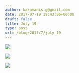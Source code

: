 ```yaml
---
author: karamanis.g@gmail.com
date: 2017-07-19 19:43:56+00:00
draft: false
title: July 19
type: post
url: /blog/2017/7/july-19
---
```




  
   ![](/images/2017-07-19-20177july-19/FullSizeRender+2.jpg)

  

  
   ![](/images/2017-07-19-20177july-19/FullSizeRender+4.jpg)

  

  
   ![](/images/2017-07-19-20177july-19/FullSizeRender.jpg)

  


